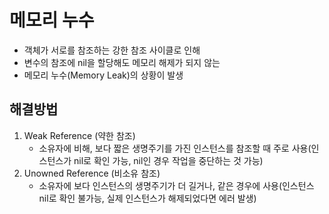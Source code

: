# 메모리 누수

- 객체가 서로를 참조하는 강한 참조 사이클로 인해
- 변수의 참조에 nil을 할당해도 메모리 해제가 되지 않는
- 메모리 누수(Memory Leak)의 상황이 발생

## 해결방법

1) Weak Reference (약한 참조)
    * 소유자에 비해, 보다 짧은 생명주기를 가진 인스턴스를 참조할 때 주로 사용(인스턴스가 nil로 확인 가능, nil인 경우 작업을 중단하는 것 가능)
2) Unowned Reference (비소유 참조)
   * 소유자에 보다 인스턴스의 생명주기가 더 길거나, 같은 경우에 사용(인스턴스 nil로 확인 불가능, 실제 인스턴스가 해제되었다면 에러 발생)